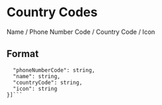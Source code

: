 # Country Codes
Name / Phone Number Code / Country Code / Icon

## Format
```[{
  "phoneNumberCode": string,
  "name": string,
  "countryCode": string,
  "icon": string
}]```
